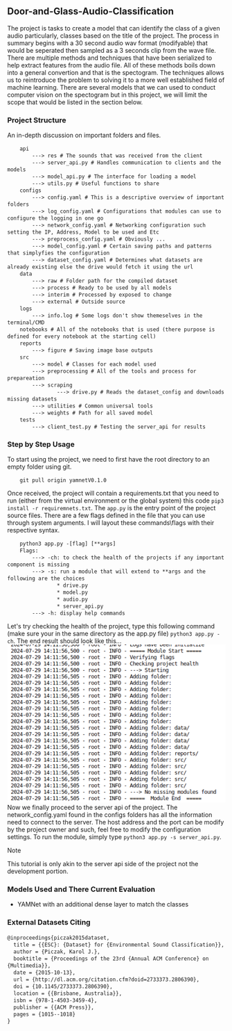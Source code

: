 ## Door-and-Glass-Audio-Classification
The project is tasks to create a model that can identify the class of a given audio particularly, classes
based on the title of the project. The process in summary begins with a 30 second audio wav format (modifyable) 
that would be seperated then sampled as a 3 seconds clip from the wave file. There are multiple methods and 
techniques that have been serialized to help extract features from the audio file. All of these methods boils
down into a general convertion and that is the spectogram. The techniques allows us to reintroduce the problem
to solving it to a more well established field of machine learning. There are several models that we can used to
conduct computer vision on the spectogram but in this project, we will limit the scope that would be listed in
the section below.
### Project Structure
An in-depth discussion on important folders and files. 
```
    api
        ---> res # The sounds that was received from the client
        ---> server_api.py # Handles communication to clients and the models
        ---> model_api.py # The interface for loading a model
        ---> utils.py # Useful functions to share
    configs
        ---> config.yaml # This is a descriptive overview of important folders
        ---> log_config.yaml # Configurations that modules can use to configure the logging in one go
        ---> network_config.yaml # Networking configuration such setting the IP, Address, Model to be used and Etc
        ---> preprocess_config.yaml # Obviously ...
        ---> model_config.yaml # Certain saving paths and patterns that simplyfies the configuration
        ---> dataset_config.yaml # Determines what datasets are already existing else the drive would fetch it using the url
    data
        ---> raw # Folder path for the compiled dataset
        ---> process # Ready to be used by all models
        ---> interim # Processed by exposed to change 
        ---> external # Outside source
    logs
        ---> info.log # Some logs don't show themeselves in the terminal/CMD
    notebooks # All of the notebooks that is used (there purpose is defined for every notebook at the starting cell)
    reports
        ---> figure # Saving image base outputs
    src
        ---> model # Classes for each model used
        ---> preprocessing # All of the tools and process for prepareation
        ---> scraping
                ---> drive.py # Reads the dataset_config and downloads missing datasets
        ---> utilities # Common universal tools
        ---> weights # Path for all saved model
    tests
        ---> client_test.py # Testing the server_api for results
```
### Step by Step Usage
To start using the project, we need to first have the root directory to an empty folder using git.
```
    git pull origin yamnetV0.1.0
```
Once received, the project will contain a requirements.txt that you need to run (either from the virtual environment or the global system) this code `pip3 install -r requiremnets.txt`. The `app.py` is the entry point of the project source files. There are a few flags defined in the file that you can use through system arguments. I will layout these commands\flags with their respective syntax.
```
    python3 app.py -[flag] [**args]
    Flags:
        ---> -ch: to check the health of the projects if any important component is missing
        ---> -s: run a module that will extend to **args and the following are the choices
                * drive.py
                * model.py
                * audio.py
                * server_api.py
        ---> -h: display help commands
```
Let's try checking the health of the project, type this following command (make sure your in the same directory as the app.py file) `python3 app.py -ch`. The end result should look like this...
![Screenshot of a result of the -ch command](docs/assets/screenshot_result_0.png)
Now we finally proceed to the server api of the project. The network_config.yaml found in the configs folders has all the information need to connect to the server. The host address and the port can be modify by the project owner and such, feel free to modify the configuration settings. To run the module, simply type `python3 app.py -s server_api.py`.

> [!NOTE]
> This tutorial is only akin to the server api side of the project not the development portion.

### Models Used and There Current Evaluation
- YAMNet with an additional dense layer to match the classes
### External Datasets Citing
```
@inproceedings{piczak2015dataset,
  title = {{ESC}: {Dataset} for {Environmental Sound Classification}},
  author = {Piczak, Karol J.},
  booktitle = {Proceedings of the 23rd {Annual ACM Conference} on {Multimedia}},
  date = {2015-10-13},
  url = {http://dl.acm.org/citation.cfm?doid=2733373.2806390},
  doi = {10.1145/2733373.2806390},
  location = {{Brisbane, Australia}},
  isbn = {978-1-4503-3459-4},
  publisher = {{ACM Press}},
  pages = {1015--1018}
}
```